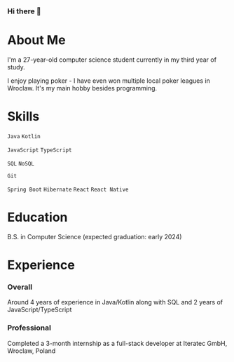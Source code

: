 ### Hi there 👋

# About Me
I'm a 27-year-old computer science student currently in my third year of study. 

I enjoy playing poker - I have even won multiple local poker leagues in Wroclaw. It's my main hobby besides programming.

# Skills
`Java`
`Kotlin`

`JavaScript`
`TypeScript`

`SQL`
`NoSQL`

`Git`

`Spring Boot`
`Hibernate`
`React`
`React Native`


# Education
B.S. in Computer Science (expected graduation: early 2024)

# Experience
### Overall
Around 4 years of experience in Java/Kotlin along with SQL and 2 years of JavaScript/TypeScript
### Professional
Completed a 3-month internship as a full-stack developer at Iteratec GmbH, Wroclaw, Poland
